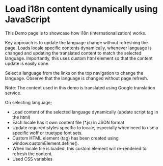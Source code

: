 # Load i18n content dynamically using JavaScript

This Demo page is to showcase how i18n (internationalization) works. 

Key approach is to update the language change without refreshing the page. Loads locale specific contents dynamically, whenever language is changed and updating the translated content to match the selected language. Importantly, this uses custom html element so that the content update is easily done.

Select a language from the links on the top navigation to change the language. Observe that the language is changed without page refresh.

Note: The content used in this demo is translated using Google translation service.

On selecting language;
- Load content of the selected language dynamically (update script tag in the html)
- Each locale has it own content file (*.js) in JSON format
- Update required styles specific to locale, especially when need to use a specific woff or truetype font sets.
- Custom HTML element (tag) has been created using window.customElement.define().
- When locale file is loaded, this custom element will re-rendered to refresh the content.
- Used CSS variables
